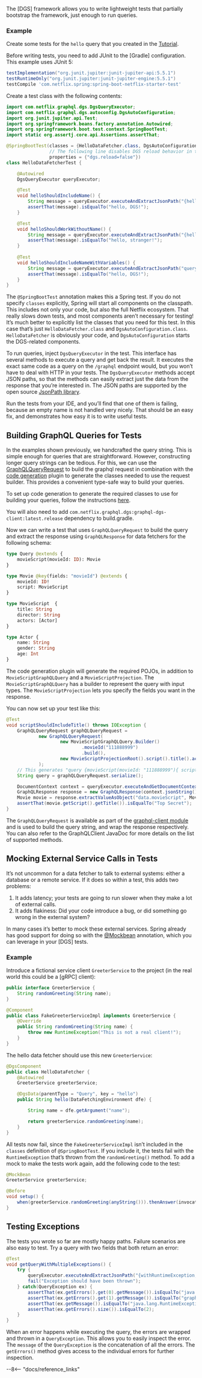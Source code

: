 The [DGS] framework allows you to write lightweight tests that partially bootstrap the framework, just enough to run queries.

### Example

Create some tests for the `hello` query that you created in the [Tutorial](../dgs-framework/tutorial.md).

Before writing tests, you need to add JUnit to the [Gradle] configuration.
This example uses JUnit 5:

```groovy
testImplementation("org.junit.jupiter:junit-jupiter-api:5.5.1")
testRuntimeOnly("org.junit.jupiter:junit-jupiter-engine:5.5.1")
testCompile 'com.netflix.spring:spring-boot-netflix-starter-test'
```

Create a test class with the following contents:

```java
import com.netflix.graphql.dgs.DgsQueryExecutor;
import com.netflix.graphql.dgs.autoconfig.DgsAutoConfiguration;
import org.junit.jupiter.api.Test;
import org.springframework.beans.factory.annotation.Autowired;
import org.springframework.boot.test.context.SpringBootTest;
import static org.assertj.core.api.Assertions.assertThat;

@SpringBootTest(classes = {HelloDataFetcher.class, DgsAutoConfiguration.class},
                // The following line disables DGS reload behavior in tests
                properties = {"dgs.reload=false"})
class HelloDataFetcherTest {

    @Autowired
    DgsQueryExecutor queryExecutor;

    @Test
    void helloShouldIncludeName() {
        String message = queryExecutor.executeAndExtractJsonPath("{hello(name: \"DGS\")}", "data.hello");
        assertThat(message).isEqualTo("hello, DGS!");
    }

    @Test
    void helloShouldWorkWithoutName() {
        String message = queryExecutor.executeAndExtractJsonPath("{hello}", "data.hello");
        assertThat(message).isEqualTo("hello, stranger!");
    }
    
    @Test
    void helloShouldIncludeNameWithVariables() {
        String message = queryExecutor.executeAndExtractJsonPath("query Hello($name: String) { hello(name: $name)}", "data.hello", Maps.newHashMap("name", "DGS"));
        assertThat(message).isEqualTo("hello, DGS!");
    }
}
``` 

The `@SpringBootTest` annotation makes this a Spring test.
If you do not specify `classes` explicitly, Spring will start all components on the classpath.
This includes not only your code, but also the full Netflix ecosystem.
That really slows down tests, and most components aren’t necessary for testing!
It’s much better to explicitly list the classes that you need for this test.
In this case that’s just `HelloDataFetcher.class` and `DgsAutoConfiguration.class`.
`HelloDataFetcher` is obviously your code, and `DgsAutoConfiguration` starts the DGS-related components.

To run queries, inject `DgsQueryExecutor` in the test.
This interface has several methods to execute a query and get back the result.
It executes the exact same code as a query on the `/graphql` endpoint would, but you won’t have to deal with HTTP in your tests.
The `DgsQueryExecutor` methods accept JSON paths, so that the methods can easily extract just the data from the response that you’re interested in.
The JSON paths are supported by the open source [JsonPath library](https://github.com/json-path/JsonPath).

Run the tests from your IDE, and you’ll find that one of them is failing, because an empty name is not handled very nicely.
That should be an easy fix, and demonstrates how easy it is to write useful tests.

## Building GraphQL Queries for Tests
In the examples shown previously, we handcrafted the query string. 
This is simple enough for queries that are straightforward. 
However, constructing longer query strings can be tedious. 
For this, we can use the [GraphQLQueryRequest](../../clients/java-client.md) to build the graphql request in combination with the [code generation](../dgs-framework/generating-code-from-schema.md) plugin to generate the classes needed to use the request builder. 
This provides a convenient type-safe way to build your queries.

To set up code generation to generate the required classes to use for building your queries, follow the instructions [here](https://manuals.netflix.net/view/dgs/mkdocs/master/client/#type-safe-query-api).

You will also need to add `com.netflix.graphql.dgs:graphql-dgs-client:latest.release` dependency to build.gradle.  

Now we can write a test that uses `GraphQLQueryRequest` to build the query and extract the response using `GraphQLResponse` for data fetchers for the following schema:
```graphql
type Query @extends {
    movieScript(movieId: ID): Movie
}

type Movie @key(fields: "movieId") @extends {
    movieId: ID!
    script: MovieScript
}

type MovieScript  {
    title: String
    director: String
    actors: [Actor]
}

type Actor {
    name: String
    gender: String
    age: Int
}
```
The code generation plugin will generate the required POJOs, in addition to `MovieScriptGraphQLQuery` and a `MovieScriptProjection`.
The `MovieScriptGraphQLQuery` has a builder to represent the query with input types. The `MovieScriptProjection` lets you specify the fields you want in the response.

You can now set up your test like this:
```java
@Test
void scriptShouldIncludeTitle() throws IOException {
    GraphQLQueryRequest graphQLQueryRequest =
            new GraphQLQueryRequest(
                    new MovieScriptGraphQLQuery.Builder()
                            .movieId("111888999")
                            .build(),
                    new MovieScriptProjectionRoot().script().title().actors().name().age().parent().director()
            );
    // This generates "query {movieScript(movieId: "111888999"){ script { title actors { name age } director } } }"
    String query = graphQLQueryRequest.serialize();

    DocumentContext context = queryExecutor.executeAndGetDocumentContext(query);
    GraphQLResponse response = new GraphQLResponse(context.jsonString());
    Movie movie = response.extractValueAsObject("data.movieScript", Movie.class);
    assertThat(movie.getScript().getTitle()).isEqualTo("Top Secret");
}
```

The `GraphQLQueryRequest` is available as part of the [graphql-client module](/clients/java-client.md) and is used to build the query string, and wrap the response respectively. You can also refer to the GraphQLClient JavaDoc for more details on the list of supported methods.

## Mocking External Service Calls in Tests

It’s not uncommon for a data fetcher to talk to external systems: either a database or a remote service.
If it does so within a test, this adds two problems:

1. It adds latency; your tests are going to run slower when they make a lot of external calls.
2. It adds flakiness: Did your code introduce a bug, or did something go wrong in the external system?

In many cases it’s better to mock these external services.
Spring already has good support for doing so with the [@Mockbean](https://docs.spring.io/spring-boot/docs/current/api/org/springframework/boot/test/mock/mockito/MockBean.html) annotation, which you can leverage in your [DGS] tests.

### Example
Introduce a fictional service client `GreeterService` to the project (in the real world this could be a [gRPC] client):

```java
public interface GreeterService {
    String randomGreeting(String name);
}

@Component
public class FakeGreeterServiceImpl implements GreeterService {
    @Override
    public String randomGreeting(String name) {
        throw new RuntimeException("This is not a real client!");
    }
}
```

The hello data fetcher should use this new `GreeterService`:

```java
@DgsComponent
public class HelloDataFetcher {
    @Autowired
    GreeterService greeterService;

    @DgsData(parentType = "Query", key = "hello")
    public String hello(DataFetchingEnvironment dfe) {

        String name = dfe.getArgument("name");

        return greeterService.randomGreeting(name);
    }
}
```

All tests now fail, since the `FakeGreeterServiceImpl` isn’t included in the `classes` definition of `@SpringBootTest`. 
If you include it, the tests fail with the `RuntimeException` that’s thrown from the `randomGreeting()` method.
To add a mock to make the tests work again, add the following code to the test:

```java
@MockBean
GreeterService greeterService;

@Before
void setup() {
    when(greeterService.randomGreeting(anyString())).thenAnswer(invocation -> "Mocked greeting, " + invocation.getArgument(0));
}
```

## Testing Exceptions

The tests you wrote so far are mostly happy paths.
Failure scenarios are also easy to test.
Try a query with two fields that both return an error:

```java
@Test
void getQueryWithMultipleExceptions() {
    try {
        queryExecutor.executeAndExtractJsonPath("{withRuntimeException, withGraphqlException}", "data.greeting");
        fail("Exception should have been thrown");
    } catch(QueryException ex) {
        assertThat(ex.getErrors().get(0).getMessage()).isEqualTo("java.lang.RuntimeException: That's broken!");
        assertThat(ex.getErrors().get(1).getMessage()).isEqualTo("graphql.GraphQLException: that's not going to work!");
        assertThat(ex.getMessage()).isEqualTo("java.lang.RuntimeException: That's broken!, graphql.GraphQLException: that's not going to work!");
        assertThat(ex.getErrors().size()).isEqualTo(2);
    }
}
```

When an error happens while executing<!-- http://go/pv --> the query, the errors are wrapped<!-- http://go/pv --> and thrown<!-- http://go/pv --> in a `QueryException`.
This allows you to easily inspect the error.
The `message` of the `QueryException` is the concatenation of all the errors.
The `getErrors()` method gives access to the individual errors for further inspection. 

--8<-- "docs/reference_links"

